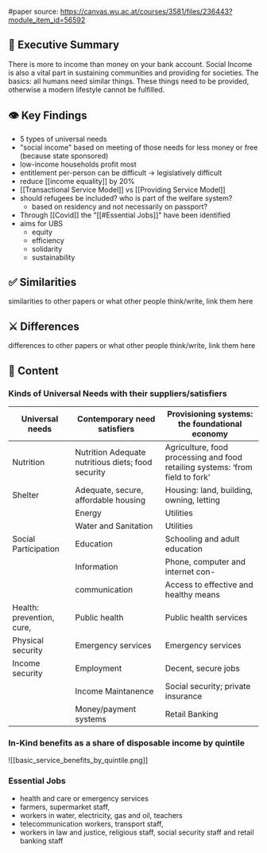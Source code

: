 #paper
source: https://canvas.wu.ac.at/courses/3581/files/236443?module_item_id=56592
## 📎 Executive Summary
There is more to income than money on your bank account. Social Income is also a vital part in sustaining communities and providing for societies. The basics: all humans need similar things. These things need to be provided, otherwise a modern lifestyle cannot be fulfilled.
## 👁️ Key Findings
- 5 types of universal needs
- "social income" based on meeting of those needs for less money or free (because state sponsored)
- low-income households profit most
- entitlement per-person can be difficult -> legislatively difficult
- reduce [[income equality]] by 20%
- [[Transactional Service Model]] vs [[Providing Service Model]]
- should refugees be included? who is part of the welfare system?
	- based on residency and not necessarily on passport?
- Through [[Covid]] the "[[#Essential Jobs]]" have been identified
- aims for UBS
	- equity
	- efficiency
	- solidarity
	- sustainability
## ✅ Similarities
similarities to other papers or what other people think/write, link them here
## ⚔️ Differences
differences to other papers or what other people think/write, link them here
## 📖 Content

### Kinds of Universal Needs with their suppliers/satisfiers
| Universal needs  | Contemporary need satisfiers                                                  | Provisioning systems: the foundational economy                                |
| ---------------- | ----------------------------------------------------------------------------- | ----------------------------------------------------------------------------- |
|Nutrition|Nutrition Adequate nutritious diets; food security|Agriculture, food processing and food retailing systems: ‘from field to fork’|
|Shelter|Adequate, secure, affordable housing|Housing: land, building, owning, letting|
||Energy|Utilities|
||Water and Sanitation|Utilities|
|Social Participation|Education|Schooling and adult education|
||Information|Phone, computer and internet con-|
||communication|Access to effective and healthy means|
|Health: prevention, cure,|Public health|Public health services|
|Physical security|Emergency services|Emergency services|
|Income security|Employment|Decent, secure jobs|
||Income Maintanence|Social security; private insurance|
||Money/payment systems|Retail Banking|communication  

### In-Kind benefits as a share of disposable income by quintile
![[basic_service_benefits_by_quintile.png]]

### Essential Jobs
-  health and care or emergency services
 - farmers, supermarket staff, 
- workers in water, electricity, gas and oil, teachers
- telecommunication workers, transport staff, 
- workers in law and justice, religious staff, social security staff and retail banking staff

